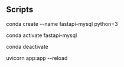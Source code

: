 ## Scripts

conda create --name fastapi-mysql python=3

conda activate fastapi-mysql

conda deactivate

uvicorn app:app --reload